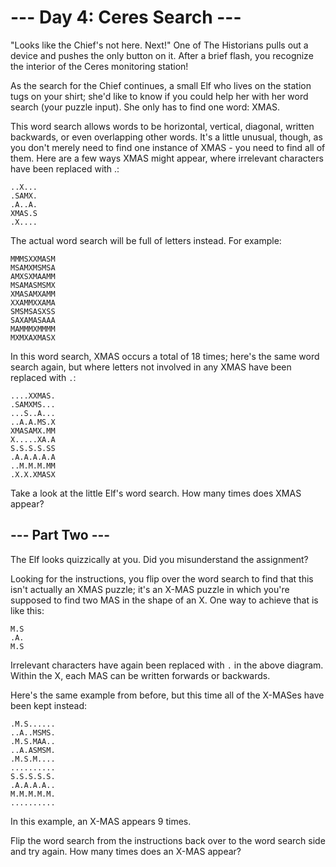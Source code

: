 # --- Day 4: Ceres Search ---

"Looks like the Chief's not here. Next!" One of The Historians pulls out a
device and pushes the only button on it. After a brief flash, you recognize the
interior of the Ceres monitoring station!

As the search for the Chief continues, a small Elf who lives on the station
tugs on your shirt; she'd like to know if you could help her with her word
search (your puzzle input). She only has to find one word: XMAS.

This word search allows words to be horizontal, vertical, diagonal, written
backwards, or even overlapping other words. It's a little unusual, though, as
you don't merely need to find one instance of XMAS - you need to find all of
them. Here are a few ways XMAS might appear, where irrelevant characters have
been replaced with .:

```
..X...
.SAMX.
.A..A.
XMAS.S
.X....
```

The actual word search will be full of letters instead. For example:
```
MMMSXXMASM
MSAMXMSMSA
AMXSXMAAMM
MSAMASMSMX
XMASAMXAMM
XXAMMXXAMA
SMSMSASXSS
SAXAMASAAA
MAMMMXMMMM
MXMXAXMASX
```

In this word search, XMAS occurs a total of 18 times; here's the same word
search again, but where letters not involved in any XMAS have been replaced
with `.`:

```
....XXMAS.
.SAMXMS...
...S..A...
..A.A.MS.X
XMASAMX.MM
X.....XA.A
S.S.S.S.SS
.A.A.A.A.A
..M.M.M.MM
.X.X.XMASX
```
Take a look at the little Elf's word search. How many times does XMAS appear?

## --- Part Two ---

The Elf looks quizzically at you. Did you misunderstand the assignment?

Looking for the instructions, you flip over the word search to find that this
isn't actually an XMAS puzzle; it's an X-MAS puzzle in which you're supposed to
find two MAS in the shape of an X. One way to achieve that is like this:

```
M.S
.A.
M.S
```

Irrelevant characters have again been replaced with `.` in the above diagram.
Within the X, each MAS can be written forwards or backwards.

Here's the same example from before, but this time all of the X-MASes have been
kept instead:

```
.M.S......
..A..MSMS.
.M.S.MAA..
..A.ASMSM.
.M.S.M....
..........
S.S.S.S.S.
.A.A.A.A..
M.M.M.M.M.
..........
```

In this example, an X-MAS appears 9 times.

Flip the word search from the instructions back over to the word search side
and try again. How many times does an X-MAS appear?

